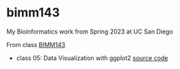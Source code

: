 # bimm143
My Bioinformatics work from Spring 2023 at UC San Diego

From class [BIMM143](https://bioboot.github.io/bimm143_S23/)

- class 05: Data Visualization with ggplot2 [source code](https://github.com/gdantay/bimm143/blob/main/Class05%20copy/class05.qmd)
